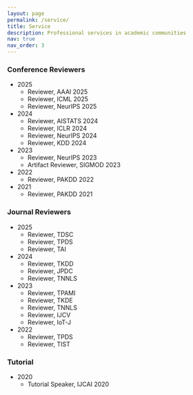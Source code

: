 ```yaml
---
layout: page
permalink: /service/
title: Service
description: Professional services in academic communities
nav: true
nav_order: 3
---
```


### Conference Reviewers

- 2025
  - Reviewer, AAAI 2025
  - Reviewer, ICML 2025
  - Reviewer, NeurIPS 2025
- 2024
  - Reviewer, AISTATS 2024
  - Reviewer, ICLR 2024
  - Reviewer, NeurIPS 2024
  - Reviewer, KDD 2024
- 2023
  - Reviewer, NeurIPS 2023
  - Artifact Reviewer, SIGMOD 2023
- 2022
  - Reviewer, PAKDD 2022
- 2021
  - Reviewer, PAKDD 2021

### Journal Reviewers
- 2025
  - Reviewer, TDSC
  - Reviewer, TPDS
  - Reviewer, TAI
- 2024
  - Reviewer, TKDD
  - Reviewer, JPDC
  - Reviewer, TNNLS
- 2023
  - Reviewer, TPAMI
  - Reviewer, TKDE
  - Reviewer, TNNLS
  - Reviewer, IJCV
  - Reviewer, IoT-J
- 2022
  - Reviewer, TPDS
  - Reviewer, TIST

### Tutorial

- 2020
  - Tutorial Speaker, IJCAI 2020